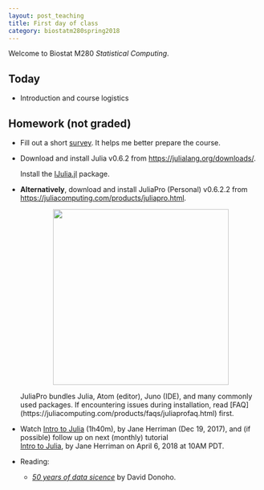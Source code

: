 ```yaml
---
layout: post_teaching
title: First day of class
category: biostatm280spring2018
---
```


Welcome to Biostat M280 *Statistical Computing*.

## Today

* Introduction and course logistics

## Homework (not graded)

* Fill out a short [survey](https://www.surveymonkey.com/r/8NBYSSS). It helps me better prepare the course.  

* Download and install Julia v0.6.2 from <https://julialang.org/downloads/>.

	Install the [IJulia.jl](https://github.com/JuliaLang/IJulia.jl) package.

* **Alternatively**, download and install JuliaPro (Personal) v0.6.2.2 from <https://juliacomputing.com/products/juliapro.html>.  
	<p align="center"> <img
	src="http://hua-zhou.github.io/teaching/biostatm280-2018spring/slides/01-intro/juliapro-0-6-2-2-MKL.png"
	width="350"> </p>
	JuliaPro bundles Julia, Atom (editor), Juno (IDE), and many commonly used packages. If encountering issues during installation, read
	[FAQ](https://juliacomputing.com/products/faqs/juliaprofaq.html) first.  

* Watch [Intro to Julia](https://www.youtube.com/watch?v=4igzy3bGVkQ) (1h40m), by Jane Herriman (Dec 19, 2017), and (if possible) follow up on next (monthly) tutorial    
[Intro to Julia](https://www.youtube.com/watch?v=JserqX6hbYw), by Jane Herriman on April 6, 2018 at 10AM PDT.

* Reading:
  * [_50 years of data sicence_](http://hua-zhou.github.io/teaching/biostatm280-2018spring/readings/Donoho15FiftyYearsDataScience.pdf) by David Donoho.  

